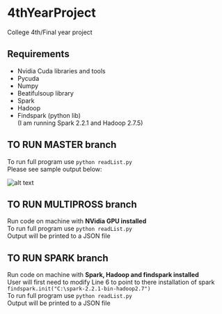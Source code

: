 # 4thYearProject
College 4th/Final year project 

## Requirements 
   - Nvidia Cuda libraries and tools
   - Pycuda
   - Numpy
   - Beatifulsoup library
   - Spark
   - Hadoop
   - Findspark (python lib)<br />
   (I am running Spark 2.2.1 and Hadoop 2.7.5)
   
## TO RUN MASTER branch
To run full program use `python readList.py`<br />
Please see sample output below: <br />

![alt text](https://github.com/GLalor/Vanilla-Option-Pricer/blob/master/output.PNG "Sample output")


## TO RUN MULTIPROSS branch
Run code on machine with **NVidia GPU installed**<br />
To run full program use `python readList.py`<br />
Output will be printed to a JSON file<br />

## TO RUN SPARK branch
Run code on machine with **Spark, Hadoop and findspark installed**<br />
User will first need to modify Line 6 to point to there installation of spark<br />
   `findspark.init("C:\spark-2.2.1-bin-hadoop2.7")`<br />
To run full program use `python readList.py`<br />
Output will be printed to a JSON file<br />
